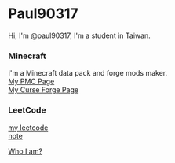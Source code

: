 # Paul90317
Hi, I'm @paul90317, I'm a student in Taiwan.  
### Minecraft
I'm a Minecraft data pack and forge mods maker.  
[My PMC Page](https://www.planetminecraft.com/member/paul90317/)  
[My Curse Forge Page](https://www.curseforge.com/members/paul90317/projects)  

### LeetCode  
[my leetcode](https://leetcode.com/paul2239648/)  
[note](https://hackmd.io/?nav=overview&tags=%5B%22leetcode%22%5D)  
  
[Who I am?](https://paul90317.github.io/verify)

